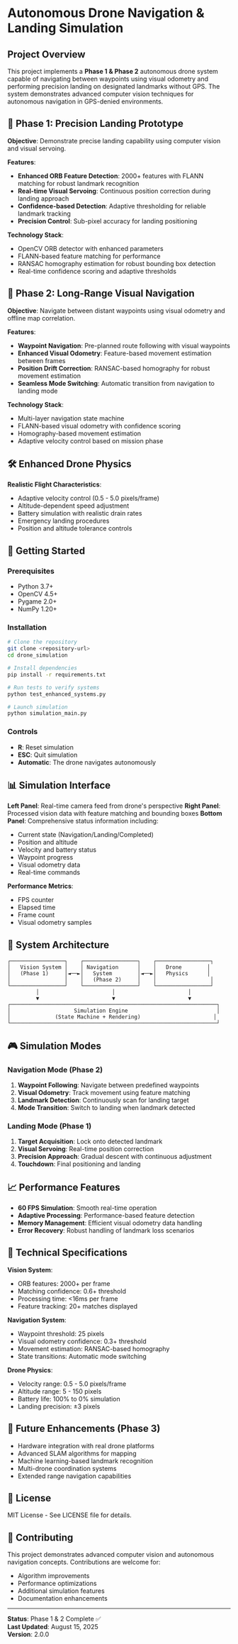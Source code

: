 # Autonomous Drone Navigation & Landing Simulation

## Project Overview

This project implements a **Phase 1 & Phase 2** autonomous drone system capable of navigating between waypoints using visual odometry and performing precision landing on designated landmarks without GPS. The system demonstrates advanced computer vision techniques for autonomous navigation in GPS-denied environments.

## 🎯 Phase 1: Precision Landing Prototype

**Objective**: Demonstrate precise landing capability using computer vision and visual servoing.

**Features**:
- **Enhanced ORB Feature Detection**: 2000+ features with FLANN matching for robust landmark recognition
- **Real-time Visual Servoing**: Continuous position correction during landing approach
- **Confidence-based Detection**: Adaptive thresholding for reliable landmark tracking
- **Precision Control**: Sub-pixel accuracy for landing positioning

**Technology Stack**:
- OpenCV ORB detector with enhanced parameters
- FLANN-based feature matching for performance
- RANSAC homography estimation for robust bounding box detection
- Real-time confidence scoring and adaptive thresholds

## 🚁 Phase 2: Long-Range Visual Navigation

**Objective**: Navigate between distant waypoints using visual odometry and offline map correlation.

**Features**:
- **Waypoint Navigation**: Pre-planned route following with visual waypoints
- **Enhanced Visual Odometry**: Feature-based movement estimation between frames
- **Position Drift Correction**: RANSAC-based homography for robust movement estimation
- **Seamless Mode Switching**: Automatic transition from navigation to landing mode

**Technology Stack**:
- Multi-layer navigation state machine
- FLANN-based visual odometry with confidence scoring
- Homography-based movement estimation
- Adaptive velocity control based on mission phase

## 🛠️ Enhanced Drone Physics

**Realistic Flight Characteristics**:
- Adaptive velocity control (0.5 - 5.0 pixels/frame)
- Altitude-dependent speed adjustment
- Battery simulation with realistic drain rates
- Emergency landing procedures
- Position and altitude tolerance controls

## 🚀 Getting Started

### Prerequisites
- Python 3.7+
- OpenCV 4.5+
- Pygame 2.0+
- NumPy 1.20+

### Installation
```bash
# Clone the repository
git clone <repository-url>
cd drone_simulation

# Install dependencies
pip install -r requirements.txt

# Run tests to verify systems
python test_enhanced_systems.py

# Launch simulation
python simulation_main.py
```

### Controls
- **R**: Reset simulation
- **ESC**: Quit simulation
- **Automatic**: The drone navigates autonomously

## 📊 Simulation Interface

**Left Panel**: Real-time camera feed from drone's perspective
**Right Panel**: Processed vision data with feature matching and bounding boxes
**Bottom Panel**: Comprehensive status information including:
- Current state (Navigation/Landing/Completed)
- Position and altitude
- Velocity and battery status
- Waypoint progress
- Visual odometry data
- Real-time commands

**Performance Metrics**:
- FPS counter
- Elapsed time
- Frame count
- Visual odometry samples

## 🔧 System Architecture

```
┌─────────────────┐    ┌─────────────────┐    ┌─────────────────┐
│   Vision System │    │ Navigation      │    │   Drone        │
│   (Phase 1)     │◄──►│   System        │◄──►│   Physics      │
│                 │    │   (Phase 2)     │    │                 │
└─────────────────┘    └─────────────────┘    └─────────────────┘
         │                       │                       │
         ▼                       ▼                       ▼
┌─────────────────────────────────────────────────────────────────┐
│                    Simulation Engine                            │
│              (State Machine + Rendering)                       │
└─────────────────────────────────────────────────────────────────┘
```

## 🎮 Simulation Modes

### Navigation Mode (Phase 2)
1. **Waypoint Following**: Navigate between predefined waypoints
2. **Visual Odometry**: Track movement using feature matching
3. **Landmark Detection**: Continuously scan for landing target
4. **Mode Transition**: Switch to landing when landmark detected

### Landing Mode (Phase 1)
1. **Target Acquisition**: Lock onto detected landmark
2. **Visual Servoing**: Real-time position correction
3. **Precision Approach**: Gradual descent with continuous adjustment
4. **Touchdown**: Final positioning and landing

## 📈 Performance Features

- **60 FPS Simulation**: Smooth real-time operation
- **Adaptive Processing**: Performance-based feature detection
- **Memory Management**: Efficient visual odometry data handling
- **Error Recovery**: Robust handling of landmark loss scenarios

## 🔬 Technical Specifications

**Vision System**:
- ORB features: 2000+ per frame
- Matching confidence: 0.6+ threshold
- Processing time: <16ms per frame
- Feature tracking: 20+ matches displayed

**Navigation System**:
- Waypoint threshold: 25 pixels
- Visual odometry confidence: 0.3+ threshold
- Movement estimation: RANSAC-based homography
- State transitions: Automatic mode switching

**Drone Physics**:
- Velocity range: 0.5 - 5.0 pixels/frame
- Altitude range: 5 - 150 pixels
- Battery life: 100% to 0% simulation
- Landing precision: ±3 pixels

## 🚧 Future Enhancements (Phase 3)

- Hardware integration with real drone platforms
- Advanced SLAM algorithms for mapping
- Machine learning-based landmark recognition
- Multi-drone coordination systems
- Extended range navigation capabilities

## 📝 License

MIT License - See LICENSE file for details.

## 🤝 Contributing

This project demonstrates advanced computer vision and autonomous navigation concepts. Contributions are welcome for:
- Algorithm improvements
- Performance optimizations
- Additional simulation features
- Documentation enhancements

---

**Status**: Phase 1 & 2 Complete ✅  
**Last Updated**: August 15, 2025  
**Version**: 2.0.0
